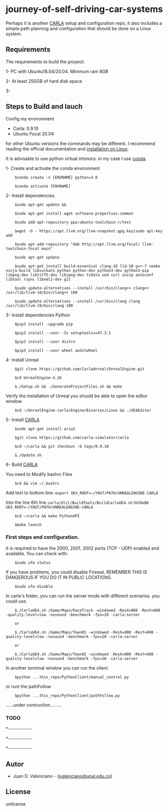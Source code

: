 # journey-of-self-driving-car-systems

Perhaps it is another [CARLA](https://carla.org/) setup and configuration repo, it also includes a simple path planning and configuration that should be done on a Linux system.

## Requirements

The requirements to build the proyect:

1- PC with Ubuntu18.04/20.04. Minimum ram 8GB

2- At least 250GB of hard disk space

3- 

## Steps to Build and lauch

Config my environment

* Carla: 0.9.10
* Ubuntu Focal 20.04

for other Ubuntu versions the commands may be different. I recommend reading the official documentation and [installation on Linux](https://carla.readthedocs.io/en/latest/build_linux/).

It is advisable to use python virtual intonors. in my case I use [conda](https://docs.conda.io/projects/conda/en/stable/).

1- Create and activate the conda environment

```
    $conda create -n [ENVNAME] python=3.8

    $conda activate [ENVNAME]
```

2- Install dependencies.

```
    $sudo apt-get update &&

    $sudo apt-get install wget software-properties-common

    $sudo add-apt-repository ppa:ubuntu-toolchain-r/test

    $wget -O - https://apt.llvm.org/llvm-snapshot.gpg.key|sudo apt-key add

    $sudo apt-add-repository "deb http://apt.llvm.org/focal/ llvm-toolchain-focal main"

    $sudo apt-get update

    $sudo apt-get install build-essential clang-10 lld-10 g++-7 cmake ninja-build libvulkan1 python python-dev python3-dev python3-pip libpng-dev libtiff5-dev libjpeg-dev tzdata sed curl unzip autoconf libtool rsync libxml2-dev git

    $sudo update-alternatives --install /usr/bin/clang++ clang++ /usr/lib/llvm-10/bin/clang++ 180

    $sudo update-alternatives --install /usr/bin/clang clang /usr/lib/llvm-10/bin/clang 180
```

3- Install dependencies Python

```
    $pip3 install -upgrade pip

    $pip3 install --user -Iv setuptools==47.3.1

    $pip3 install --user distro

    $pip3 install --user wheel auditwheel
```

4- Install Unreal

```
    $git clone https://github.com/CarlaUnreal/UnrealEngine.git

    $cd UnrealEngine-4.26

    $./Setup.sh && ./GenerateProjectFiles.sh && make

```

Verify the installation of Unreal you should be able to open the editor window.

```
    $cd ~/UnrealEngine-carla/Engine/Binaries/Linux && ./UE4Editor
```

5- Install [CARLA](https://carla.org/)

```
    $sudo apt-get install aria2

    $git clone https://github.com/carla-simulator/carla

    $cd ~/carla && git checkout -b tags/0.9.10

    $./Update.sh
```

6- Build [CARLA](https://carla.org/)

You need to Modify bashrc Files
```
    $cd && vim ~/.bashrc
```

Add text to bottom line: `export UE4_ROOT=~/YOUT/PATH/UNREALENGINE-CARLA`

Into the line 6th line `carla/Util/BuildTools/BuildCarlaUE4.sh` include `UE4_ROOT=~/YOUT/PATH/UNREALENGINE-CARLA`

```
    $cd ~/carla && make PythonAPI

    $make launch
```

### First steps and configuration.

It is required to have the 2000, 2001, 2002 ports (TCP - UDP) enabled and available. You can check with:

```
    $sudo ufw status
```

If you have problems, you could disable Firewal, REMEMBER THIS IS DANGEROUS IF YOU DO IT IN PUBLIC LOCATIONS.

```
    $sudo ufw disable
```

In carla's folder, you can run the server mode with different scenarios. you could use.

```
    $./CarlaUE4.sh /Game/Maps/RaceTrack -windowed -ResX=800 -ResY=600 -quality-level=low -nosound -benchmark -fps=20 -carla-server

    or 

    $./CarlaUE4.sh /Game/Maps/Town01 -windowed -ResX=800 -ResY=600 -quality-level=low -nosound -benchmark -fps=20 -carla-server

    or 

    $./CarlaUE4.sh /Game/Maps/Town02 -windowed -ResX=800 -ResY=600 -quality-level=low -nosound -benchmark -fps=20 -carla-server
```

In another terminal window you can run the client.

```
    $python ...this_repo/PythonClient/manual_control.py
```

or runt the pathFollow

```
    $python ...this_repo/PythonClient/pathFollow.py
```



......under contruction.........



### TODO

*------------

*------------

*------------

## Autor

* Juan D. Valenciano - (jvalenciano@unal.edu.co)

## License

unlicense

